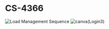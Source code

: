 # CS-4366

![Load Management Sequence](https://github.com/samsungmajor3/CS-4366/assets/118413043/2657ff49-03db-4f73-a072-eddace112fa5)
![canva(Login3)](https://github.com/samsungmajor3/CS-4366/assets/118413043/c6652b17-9521-4a0b-b510-15bbf83d9bdd)
